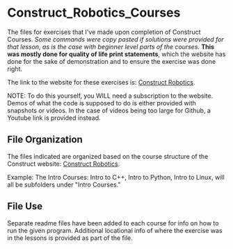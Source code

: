 # Construct_Robotics_Courses
The files for exercises that I've made upon completion of Construct Courses. *Some commands were copy pasted if solutions were provided for that lesson, as is the case with beginner level parts of the courses.* **This was mostly done for quality of life print statements**, which the website has done for the sake of demonstration and to ensure the exercise was done right.  

The link to the website for these exercises is: [Construct Robotics](https://app.theconstructsim.com/).

NOTE: To do this yourself, you WILL need a subscription to the website. Demos of what the code is supposed to do is either provided with snapshots or videos. In the case of videos being too large for Github, a Youtube link is provided instead.

## File Organization
The files indicated are organized based on the course structure of the Construct website: [Construct Robotics](https://app.theconstructsim.com/). 

Example: The Intro Courses: Intro to C++, Intro to Python, Intro to Linux, will all be subfolders under "Intro Courses."

## File Use
Separate readme files have been added to each course for info on how to run the given program. Additional locational info of where the exercise was in the lessons is provided as part of the file. 
